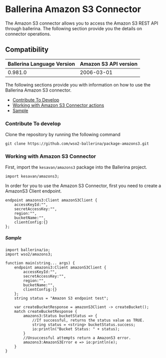 # Ballerina Amazon S3 Connector

The Amazon S3 connector allows you to access the Amazon S3 REST API through ballerina. The following section provide you the details on connector operations.

## Compatibility
| Ballerina Language Version | Amazon S3 API version  |
| -------------------------- | -------------------- |
| 0.981.0                    | 2006-03-01                  |


The following sections provide you with information on how to use the Ballerina Amazon S3 connector.

- [Contribute To Develop](#contribute-to-develop)
- [Working with Amazon S3 Connector actions](#working-with-amazon-s3-endpoint-actions)
- [Sample](#sample)

### Contribute To develop

Clone the repository by running the following command 
```shell
git clone https://github.com/wso2-ballerina/package-amazons3.git
```

### Working with Amazon S3 Connector 

First, import the `kesavan/amazons3` package into the Ballerina project.

```ballerina
import kesavan/amazons3;
```

In order for you to use the Amazon S3 Connector, first you need to create a AmazonS3 Client endpoint.

```ballerina
endpoint amazons3:Client amazonS3Client {
    accessKeyId:"",
    secretAccessKey:"",
    region:"",
    bucketName:"",
    clientConfig:{}
};
```

##### Sample

```ballerina
import ballerina/io;
import wso2/amazons3;

function main(string... args) {
    endpoint amazons3:Client amazonS3Client {
        accessKeyId:"",
        secretAccessKey:"",
        region:"",
        bucketName:"",
        clientConfig:{}
    };
    string status = "Amazon S3 endpoint test";

    var createBucketResponse = amazonS3Client -> createBucket();
    match createBucketResponse {
        amazons3:Status bucketStatus => {
            //If successful, returns the status value as TRUE.
            string status = <string> bucketStatus.success;
            io:println("Bucket Status: " + status);
        }
        //Unsuccessful attempts return a AmazonS3 error.
        amazons3:AmazonS3Error e => io:println(e);
    }
}
```